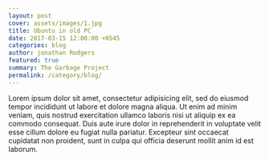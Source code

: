 ```yaml
---
layout: post
cover: assets/images/1.jpg
title: Ubuntu in old PC
date: 2017-03-15 12:00:00 +0545
categories: blog
author: jonathan Rodgers
featured: true
summary: The Garbage Project
permalink: /category/blog/
---
```


 Lorem ipsum dolor sit amet, consectetur adipisicing elit, sed do eiusmod
 tempor incididunt ut labore et dolore magna aliqua. Ut enim ad minim veniam,
 quis nostrud exercitation ullamco laboris nisi ut aliquip ex ea commodo
 consequat. Duis aute irure dolor in reprehenderit in voluptate velit esse
 cillum dolore eu fugiat nulla pariatur. Excepteur sint occaecat cupidatat non
 proident, sunt in culpa qui officia deserunt mollit anim id est laborum.
